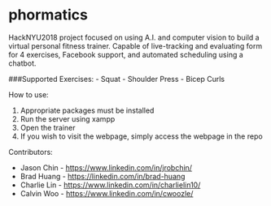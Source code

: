 # phormatics
HackNYU2018 project focused on using A.I. and computer vision to build a virtual personal fitness trainer. Capable of live-tracking and evaluating form for 4 exercises, Facebook support, and automated scheduling using a chatbot.


###Supported Exercises:
	- Squat
	- Shoulder Press
	- Bicep Curls


How to use:
1. Appropriate packages must be installed
2. Run the server using xampp
3. Open the trainer
4. If you wish to visit the webpage, simply access the webpage in the repo

Contributors: 
- Jason Chin - https://www.linkedin.com/in/jrobchin/ 
- Brad Huang - https://linkedin.com/in/brad-huang 
- Charlie Lin - https://www.linkedin.com/in/charlielin10/ 
- Calvin Woo - https://www.linkedin.com/in/cwoozle/ 
